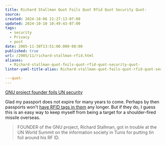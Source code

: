 ```yaml
---
title: Richard Stallman Quot Foils Quot Rfid Quot Security Quot-
source: 
created: 2024-10-06 21:27:13-07:00
updated: 2024-10-10 10:49:43-07:00
tags:
  - security
  - Privacy
  - post
date: 2005-11-30T13:51:00.000-08:00
published: true
url: /2005/11/richard-stallman-rfid.html
aliases:
  - Richard-stallman-quot-foils-quot-rfid-quot-security-quot-
linter-yaml-title-alias: Richard-stallman-quot-foils-quot-rfid-quot-security-quot-

---quot-
---
```



[GNU project founder foils UN security](https://www.theinquirer.net/?article=27834 "GNU project founder foils UN security")  
  
Glad my passport does not expire for many years to come. Perhaps by then passports won't [have RFID tags in them](https://news.zdnet.com/2100-1009_22-5913644.html) any longer. But if they do, I guess this is an easy way to keep myself from being a target for a shoulder-fired missile overseas.  
  

>   
> FOUNDER of the GNU project, Richard Stallman, got in trouble at the UN World Summit on the information society in Tunis for putting tin foil around his RF ID.